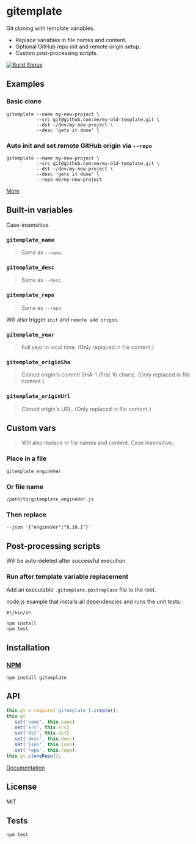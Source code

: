 # gitemplate

Git cloning with template variables.

* Replace variables in file names and content.
* Optional GitHub repo init and remote origin setup.
* Custom post-processing scripts.

[![Build Status](https://travis-ci.org/codeactual/gitemplate.png)](https://travis-ci.org/codeactual/gitemplate)

## Examples

### Basic clone

    gitemplate --name my-new-project \
               --src git@github.com:me/my-old-template.git \
               --dst ~/dev/my-new-project \
               --desc 'gets it done' \

### Auto init and set remote GitHub origin via `--repo`

    gitemplate --name my-new-project \
               --src git@github.com:me/my-old-template.git \
               --dst ~/dev/my-new-project \
               --desc 'gets it done' \
               --repo me/my-new-project

[More](docs/examples.md)

## Built-in variables

Case-insensitive.

### `gitemplate_name`

> Same as `--name`.

### `gitemplate_desc`

> Same as `--desc`.

### `gitemplate_repo`

> Same as `--repo`.

Will also trigger `init` and `remote add origin`.

### `gitemplate_year`

> Full year in local time. (Only replaced in file content.)

### `gitemplate_originSha`

> Cloned origin's commit SHA-1 (first 10 chars). (Only replaced in file content.)

### `gitemplate_originUrl`

> Cloned origin's URL. (Only replaced in file content.)

## Custom vars

> Will also replace in file names and content. Case insensitive.

### Place in a file

    gitemplate_engineVer

### Or file name

    /path/to/gitemplate_engineVer.js

### Then replace

    --json '{"engineVer":"0.10.1"}'

## Post-processing scripts

Will be auto-deleted after successful execution.

### Run after template variable replacement

Add an executable `.gitemplate.postreplace` file to the root.

node.js example that installs all dependencies and runs the unit tests:

    #!/bin/sh

    npm install
    npm test

## Installation

### [NPM](https://npmjs.org/package/gitemplate)

    npm install gitemplate

## API

```js
this.gt = require('gitemplate').create();
this.gt
  .set('name', this.name)
  .set('src', this.src)
  .set('dst', this.dst)
  .set('desc', this.desc)
  .set('json', this.json)
  .set('repo', this.repo);
this.gt.cloneRepo();
```

[Documentation](docs/Gitemplate.md)

## License

  MIT

## Tests

    npm test

